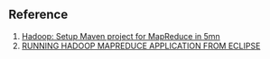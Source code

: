 

## Reference
1. [Hadoop: Setup Maven project for MapReduce in 5mn](https://hadoopi.wordpress.com/2013/05/25/setup-maven-project-for-hadoop-in-5mn/)
2. [RUNNING HADOOP MAPREDUCE APPLICATION FROM ECLIPSE](https://letsdobigdata.wordpress.com/2013/12/07/running-hadoop-mapreduce-application-from-eclipse-kepler/)
